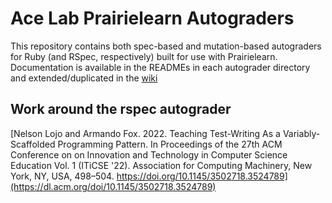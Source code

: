 # Ace Lab Prairielearn Autograders 

This repository contains both spec-based and mutation-based autograders for Ruby (and RSpec, respectively) built for use with Prairielearn. Documentation is available in the READMEs in each autograder directory and extended/duplicated in the [wiki](https://github.com/ace-lab/pl-ruby-rspec-autograders/wiki/) 

## Work around the rspec autograder

[Nelson Lojo and Armando Fox. 2022. Teaching Test-Writing As a Variably-Scaffolded Programming Pattern. In Proceedings of the 27th ACM Conference on on Innovation and Technology in Computer Science Education Vol. 1 (ITiCSE '22). Association for Computing Machinery, New York, NY, USA, 498–504. https://doi.org/10.1145/3502718.3524789](https://dl.acm.org/doi/10.1145/3502718.3524789)

